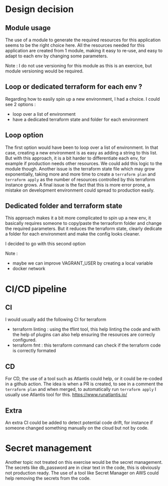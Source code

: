 # Design decision
## Module usage
The use of a module to generate the required resources for this application seems to be the right choice here.
All the resources needed for this application are created from 1 module, making it easy to re-use, and easy to adapt to
each env by changing some parameters.

Note : I do not use versioning for this module as this is an exercice, but module versioning would be required.

## Loop or dedicated terraform for each env ?
Regarding how to easily spin up a new environment, I had a choice.
I could see 2 options : 
- loop over a list of environment
- have a dedicated terraform state and folder for each environment

## Loop option
The first option would have been to loop over a list of environment.
In that case, creating a new environment is as easy as adding a string to this list.
But with this approach, it is a bit harder to differentiate each env, for example if production needs other resources.
We could add this logic to the module though.
Another issue is the terraform state file which may grow exponentially, taking more and more time to create a 
`terraform plan` and `terraform apply` as the number of resources controlled by this terraform instance grows.
A final issue is the fact that this is more error prone, a mistake on development environment could spread to production
easily.

## Dedicated folder and terraform state
This approach makes it a bit more complicated to spin up a new env, it basically requires someone to copy/paste the terraoform folder
and change the required parameters.
But it reduces the terraform state, clearly dedicate a folder for each environment and make the config looks cleaner.

I decided to go with this second option


Note : 
- maybe we can improve VAGRANT_USER by creating a local variable
- docker network

# CI/CD pipeline
## CI
I would usually add the following CI for terraform 
- terraform linting : using the tflint tool, this help linting the code and with the help of plugins can also help
ensuring the resources are correcly configured.
- terraform fmt : this terraform command can check if the terraform code is correctly formated

## CD
For CD, the use of a tool such as Atlantis could help, or it could be re-coded in a github action. 
The idea is when a PR is created, to see in a comment the `terraform plan` and when merged, to automatically run 
`terraform apply`
I usually use Atlantis tool for this.
https://www.runatlantis.io/

## Extra
An extra CI could be added to detect potential code drift, for instance if someone changed something manually on the 
cloud but not by code.

# Secret management
Another topic not treated on this exercise would be the secret management.
The secrets like db_password are in clear text in the code, this is obviously not production ready.
The use of a tool like Secret Manager on AWS could help removing the secrets from the code.